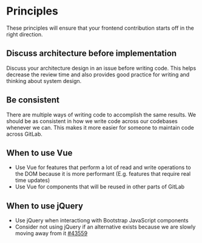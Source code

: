 # Principles

These principles will ensure that your frontend contribution starts off in the right direction.

## Discuss architecture before implementation

Discuss your architecture design in an issue before writing code. This helps decrease the review time and also provides good practice for writing and thinking about system design.

## Be consistent

There are multiple ways of writing code to accomplish the same results. We should be as consistent in how we write code across our codebases whenever we can. This makes it more easier for someone to maintain code across GitLab.

## When to use Vue

- Use Vue for features that perform a lot of read and write operations to the DOM because it is more performant (E.g. features that require real time updates)
- Use Vue for components that will be reused in other parts of GitLab

## When to use jQuery

- Use jQuery when interactiong with Bootstrap JavaScript components
- Consider not using jQuery if an alternative exists because we are slowly moving away from it [#43559](https://gitlab.com/gitlab-org/gitlab-ce/issues/43559)
